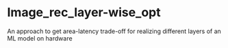 # Image_rec_layer-wise_opt
An approach to get area-latency trade-off for realizing different layers of an ML model on hardware

